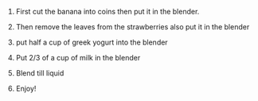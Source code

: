 1) First cut the banana into coins then put it in the blender. 

2) Then remove the leaves from the strawberries also put it in the blender

3) put half a cup of greek yogurt into the blender

4) Put 2/3 of a cup of milk in the blender

5) Blend till liquid

6) Enjoy!